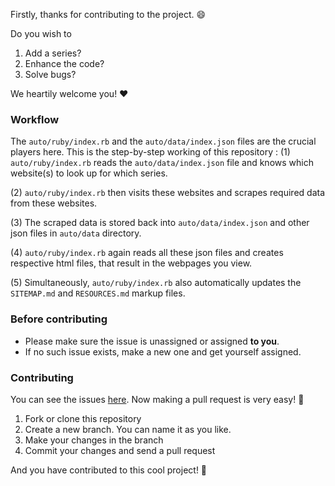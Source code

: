 Firstly, thanks for contributing to the project. :smile:

Do you wish to

1. Add a series?
2. Enhance the code?
3. Solve bugs?

We heartily welcome you! :heart:

### Workflow

The `auto/ruby/index.rb` and the `auto/data/index.json` files are the crucial players here. This is the step-by-step working of this repository :
(1) `auto/ruby/index.rb` reads the `auto/data/index.json` file and knows which website(s) to look up for which series.  

(2) `auto/ruby/index.rb` then visits these websites and scrapes required data from these websites.

(3) The scraped data is stored back into `auto/data/index.json` and other json files in `auto/data` directory.

(4) `auto/ruby/index.rb` again reads all these json files and creates respective html files, that result in the webpages you view.

(5) Simultaneously, `auto/ruby/index.rb` also automatically updates the `SITEMAP.md` and `RESOURCES.md` markup files.

### Before contributing

- Please make sure the issue is unassigned or assigned **to you**.
- If no such issue exists, make a new one and get yourself assigned.


### Contributing

You can see the issues [here](https://github.com/athityakumar/tvseries/issues).
Now making a pull request is very easy! :pizza:

1. Fork or clone this repository
2. Create a new branch. You can name it as you like. 
3. Make your changes in the branch
4. Commit your changes and send a pull request

And you have contributed to this cool project! :tada: 
